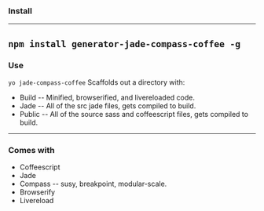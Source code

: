 ### Install
---
`npm install generator-jade-compass-coffee -g`
---

### Use 
`yo jade-compass-coffee`
Scaffolds out a directory with:
+ Build -- Minified, browserified, and livereloaded code.
+ Jade -- All of the src jade files, gets compiled to build.
+ Public -- All of the source sass and coffeescript files, gets compiled to build.


---

### Comes with
+ Coffeescript
+ Jade
+ Compass -- susy, breakpoint, modular-scale.
+ Browserify
+ Livereload
